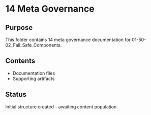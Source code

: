 # 14 Meta Governance

## Purpose
This folder contains 14 meta governance documentation for 01-50-02_Fail_Safe_Components.

## Contents
- Documentation files
- Supporting artifacts

## Status
Initial structure created - awaiting content population.
